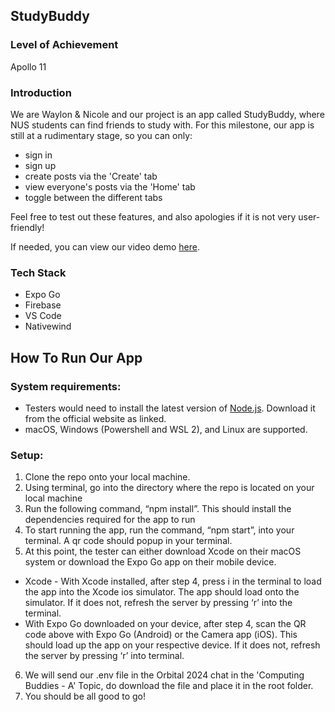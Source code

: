 ## StudyBuddy
### Level of Achievement
Apollo 11

### Introduction
We are Waylon & Nicole and our project is an app called StudyBuddy, where NUS students can find friends to study with. For this milestone, our app is still at a rudimentary stage, so you can only:
* sign in
* sign up
* create posts via the 'Create' tab
* view everyone's posts via the 'Home' tab
* toggle between the different tabs

Feel free to test out these features, and also apologies if it is not very user-friendly!

If needed, you can view our video demo [ here](https://drive.google.com/file/d/1ISfrcLsRsJBnyEler0mWkinKyJ48Aa9n/view).

### Tech Stack
* Expo Go
* Firebase
* VS Code
* Nativewind

## How To Run Our App

### System requirements:
* Testers would need to install the latest version of [ Node.js](https://nodejs.org/en). Download it from the official website as linked.
* macOS, Windows (Powershell and WSL 2), and Linux are supported.

### Setup:
1. Clone the repo onto your local machine.
2. Using terminal, go into the directory where the repo is located on your local machine
3. Run the following command, “npm install”. This should install the dependencies required for the app to run
4. To start running the app, run the command, “npm start”, into your terminal. A qr code should popup in your terminal. 
5. At this point, the tester can either download Xcode on their macOS system or download the Expo Go app on their mobile device.
  * Xcode - With Xcode installed, after step 4, press i in the terminal to load the app into the Xcode ios simulator. The app should load onto the simulator. If it does not, refresh the server by pressing ‘r’ into the terminal.
  * With Expo Go downloaded on your device, after step 4, scan the QR code above with Expo Go (Android) or the Camera app (iOS). This should load up the app on your respective device. If it does not, refresh the server by pressing ‘r’ into terminal.
6. We will send our .env file in the Orbital 2024 chat in the 'Computing Buddies - A' Topic, do download the file and place it in the root folder.
7. You should be all good to go!
